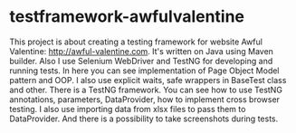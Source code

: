 # testframework-awfulvalentine
This project is about creating a testing framework for website Awful Valentine: http://awful-valentine.com. 
It's written on Java using Maven builder. Also I use Selenium WebDriver and TestNG for developing and running tests.
In here you can see implementation of Page Object Model pattern and OOP.
I also use explicit waits, safe wrappers in BaseTest class and other.
There is a TestNG framework. You can see how to use TestNG annotations, parameters, DataProvider, how to implement cross browser testing. 
I also use importing data from xlsx files to pass them to DataProvider. 
And there is a possibility to take screenshots during tests.

